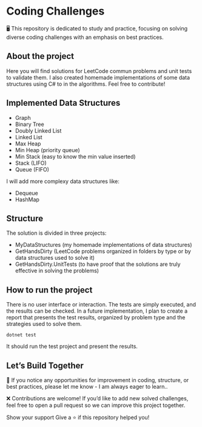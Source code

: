 # Coding Challenges
🖥️ This repository is dedicated to study and practice, focusing on solving diverse coding challenges with an emphasis on best practices.

## About the project
Here you will find solutions for LeetCode commun problems and unit tests to validate them.
I also created homemade implementations of some data structures using C# to in the algorithms. 
Feel free to contribute!

## Implemented Data Structures
- Graph
- Binary Tree
- Doubly Linked List
- Linked List
- Max Heap
- Min Heap (priority queue)
- Min Stack (easy to know the min value inserted)
- Stack (LIFO)
- Queue (FIFO)

I will add more complexy data structures like:
- Dequeue
- HashMap

## Structure
The solution is divided in three projects:
- MyDataStructures (my homemade implementations of data structures)
- GetHandsDirty (LeetCode problems organized in folders by type or by data structures used to solve it)
- GetHandsDirty.UnitTests (to have proof that the solutions are truly effective in solving the problems)

## How to run the project
There is no user interface or interaction. The tests are simply executed, and the results can be checked. In a future implementation, I plan to create a report that presents the test results, organized by problem type and the strategies used to solve them.

```
dotnet test
```
It should run the test project and present the results.

## Let’s Build Together

🚧 If you notice any opportunities for improvement in coding, structure, or best practices, please let me know - I am always eager to learn..

❌ Contributions are welcome! If you’d like to add new solved challenges, feel free to open a pull request so we can improve this project together.

Show your support
Give a ⭐️ if this repository helped you!
